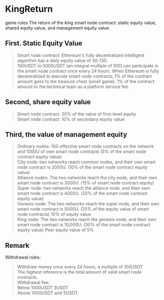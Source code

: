 # KingReturn    
game rules
The return of the king smart node contract: static equity value, shared equity value, and management equity value.    
## First. Static Equity Value    
> Smart node contract: Ethereum's fully decentralized intelligent algorithm has a daily equity value of 30-130.    
> 100USDT to 5000USDT (an integral multiple of 100) can participate in the smart node contract once every 24 hours. When Ethereum is fully decentralized to execute smart node contracts, 1% of the contract amount goes to the treasure chest (small game). 1% of the contract amount to the technical team as a platform service fee.    
## Second, share equity value    
> Smart node contract: 20% of the value of first-level equity    
> Smart node contract: 10% of secondary equity value    
## Third, the value of management equity    
> Ordinary nodes: 100 effective smart node contracts on the network and 1000U of own smart node contracts (5% of the smart node contract equity value)    
> City node: two networks reach common nodes, and their own smart node contract is 2000U. (10% of the smart node contract equity value)    
> Alliance nodes: The two networks reach the city node, and their own smart node contract is 3000U. (15% of smart node contract equity)    
> Super node: two networks reach the alliance node, and their own smart node contract is 4000U. (20% of the smart node contract equity value)    
> Genesis node: The two networks reach the super node, and their own smart node contract is 5000U. (25% of the equity value of smart node contracts) 10% of equity value   
> King node: The two networks reach the genesis node, and their own smart node contract is 10,000U. (30% of the smart node contract equity value) Peer equity value of 5%    
## Remark    
Withdrawal rules:    
> Withdraw money once every 24 hours, a multiple of 100USDT    
> The highest reference is the total amount of valid smart node contracts.    
> Withdrawal fee:    
> Below 1000USDT 3USDT    
> Above 1000USDT and 5USDT.    
